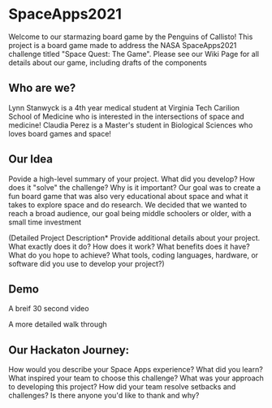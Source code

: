 # SpaceApps2021
Welcome to our starmazing board game by the Penguins of Callisto! This project is a board game made to address the NASA SpaceApps2021 challenge titled "Space Quest: The Game". Please see our Wiki Page for all details about our game, including drafts of the components

## Who are we?

Lynn Stanwyck is a 4th year medical student at Virginia Tech Carilion School of Medicine who is interested in the intersections of space and medicine!
Claudia Perez is a Master's student in Biological Sciences who loves board games and space!


## Our Idea
Povide a high-level summary of your project. What did you develop? How does it "solve" the challenge? Why is it important?
Our goal was to create a fun board game that was also very educational about space and what it takes to explore space and do research. We decided that we wanted to reach a broad audience, our goal being middle schoolers or older, with a small time investment

(Detailed Project Description* Provide additional details about your project. What exactly does it do? How does it work? What benefits does it have? What do you hope to achieve? What tools, coding languages, hardware, or software did you use to develop your project?) 



## Demo

A breif 30 second video

A more detailed walk through




## Our Hackaton Journey:

How would you describe your Space Apps experience? What did you learn? What inspired your team to choose this challenge? What was your approach to developing this project? How did your team resolve setbacks and challenges? Is there anyone you'd like to thank and why?




